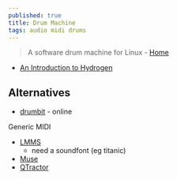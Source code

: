```yaml
---
published: true
title: Drum Machine
tags: audio midi drums
---
```

> A software drum machine for Linux - [Home](http://hydrogen-music.org/screenshots/)

- [An Introduction to Hydrogen](https://www.linuxjournal.com/article/7846)

## Alternatives
- [drumbit](https://drumbit.app/) - online

Generic MIDI
- [LMMS](https://sourceforge.net/projects/lmms/)
	- need a soundfont (eg titanic)
- [Muse](https://github.com/muse-sequencer/muse)
- [QTractor](https://qtractor.org/)


